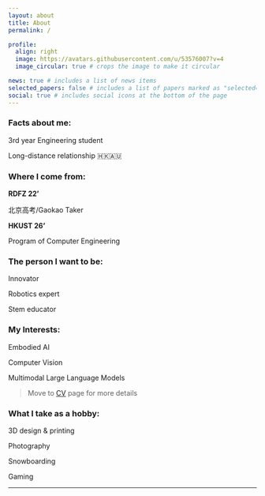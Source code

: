 ```yaml
---
layout: about
title: About
permalink: /

profile:
  align: right
  image: https://avatars.githubusercontent.com/u/53576007?v=4
  image_circular: true # crops the image to make it circular

news: true # includes a list of news items
selected_papers: false # includes a list of papers marked as "selected={true}"
social: true # includes social icons at the bottom of the page
---
```


### **Facts about me:**

3rd year Engineering student

Long-distance relationship 🇭🇰🇦🇺

### **Where I come from:**

**RDFZ 22’**

北京高考/Gaokao Taker

**HKUST 26’**

Program of Computer Engineering

### **The person I want to be:**

Innovator

Robotics expert

Stem educator

### **My Interests:**

Embodied AI

Computer Vision

Multimodal Large Language Models

> Move to [CV](https://boring180.github.io/cv/) page for more details

### **What I take as a hobby:**

3D design & printing

Photography

Snowboarding

Gaming

---

<div class="hidden-elements">
<style>
  .hidden-elements * {display: none;}
</style>
<script type="text/javascript" id="clustrmaps" src="//clustrmaps.com/map_v2.js?d=liXiRh1tmkqJ_50UBF8odTmAU8ZqlBWVweZ4WPyQN8s"></script>
</div>
